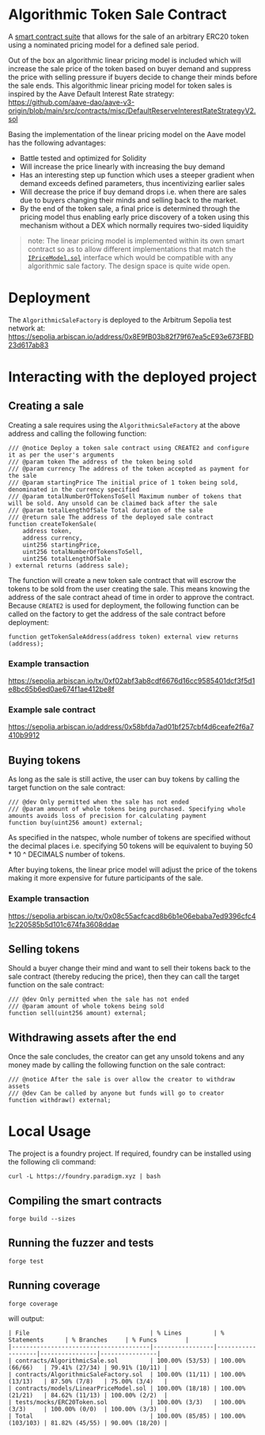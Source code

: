 # Algorithmic Token Sale Contract

A [smart contract suite](./contracts/) that allows for the sale of an arbitrary ERC20 token using a nominated pricing model for a defined sale period.

Out of the box an algorithmic linear pricing model is included which will increase the sale price of the token based on buyer demand and suppress the price with selling pressure if buyers decide to change their minds before the sale ends. This algorithmic linear pricing model for token sales is inspired by the Aave Default Interest Rate strategy: https://github.com/aave-dao/aave-v3-origin/blob/main/src/contracts/misc/DefaultReserveInterestRateStrategyV2.sol

Basing the implementation of the linear pricing model on the Aave model has the following advantages:
- Battle tested and optimized for Solidity
- Will increase the price linearly with increasing the buy demand
- Has an interesting step up function which uses a steeper gradient when demand exceeds defined parameters, thus incentivizing earlier sales
- Will decrease the price if buy demand drops i.e. when there are sales due to buyers changing their minds and selling back to the market. 
- By the end of the token sale, a final price is determined through the pricing model thus enabling early price discovery of a token using this mechanism without a DEX which normally requires two-sided liquidity

> note: The linear pricing model is implemented within its own smart contract so as to allow different implementations that match the [`IPriceModel.sol`](./contracts/interfaces/IPriceModel.sol) interface which would be compatible with any algorithmic sale factory. The design space is quite wide open.

# Deployment

The `AlgorithmicSaleFactory` is deployed to the Arbitrum Sepolia test network at:
https://sepolia.arbiscan.io/address/0x8E9fB03b82f79f67ea5cE93e673FBD23d617ab83

# Interacting with the deployed project
## Creating a sale
Creating a sale requires using the `AlgorithmicSaleFactory` at the above address and calling the following function:
```solidity
/// @notice Deploy a token sale contract using CREATE2 and configure it as per the user's arguments
/// @param token The address of the token being sold
/// @param currency The address of the token accepted as payment for the sale
/// @param startingPrice The initial price of 1 token being sold, denominated in the currency specified
/// @param totalNumberOfTokensToSell Maximum number of tokens that will be sold. Any unsold can be claimed back after the sale
/// @param totalLengthOfSale Total duration of the sale
/// @return sale The address of the deployed sale contract
function createTokenSale(
    address token,
    address currency,
    uint256 startingPrice,
    uint256 totalNumberOfTokensToSell,
    uint256 totalLengthOfSale
) external returns (address sale);
```

The function will create a new token sale contract that will escrow the tokens to be sold from the user creating the sale. This means knowing the address of the sale contract ahead of time in order to approve the contract. Because `CREATE2` is used for deployment, the following function can be called on the factory to get the address of the sale contract before deployment:
```solidity
function getTokenSaleAddress(address token) external view returns (address);
```

### Example transaction
https://sepolia.arbiscan.io/tx/0xf02abf3ab8cdf6676d16cc9585401dcf3f5d1e8bc65b6ed0ae674f1ae412be8f

### Example sale contract
https://sepolia.arbiscan.io/address/0x58bfda7ad01bf257cbf4d6ceafe2f6a7410b9912

## Buying tokens
As long as the sale is still active, the user can buy tokens by calling the target function on the sale contract:
```solidity
/// @dev Only permitted when the sale has not ended
/// @param amount of whole tokens being purchased. Specifying whole amounts avoids loss of precision for calculating payment
function buy(uint256 amount) external;
```

As specified in the natspec, whole number of tokens are specified without the decimal places i.e. specifying 50 tokens will be equivalent to buying 50 * 10 ^ DECIMALS number of tokens. 

After buying tokens, the linear price model will adjust the price of the tokens making it more expensive for future participants of the sale.

### Example transaction
https://sepolia.arbiscan.io/tx/0x08c55acfcacd8b6b1e06ebaba7ed9396cfc41c220585b5d101c674fa3608ddae

## Selling tokens
Should a buyer change their mind and want to sell their tokens back to the sale contract (thereby reducing the price), then they can call the target function on the sale contract:
```solidity
/// @dev Only permitted when the sale has not ended
/// @param amount of whole tokens being sold
function sell(uint256 amount) external;
```

## Withdrawing assets after the end
Once the sale concludes, the creator can get any unsold tokens and any money made by calling the following function on the sale contract:
```solidity
/// @notice After the sale is over allow the creator to withdraw assets
/// @dev Can be called by anyone but funds will go to creator
function withdraw() external;
```

# Local Usage

The project is a foundry project. If required, foundry can be installed using the following cli command:
```
curl -L https://foundry.paradigm.xyz | bash
```

## Compiling the smart contracts
```
forge build --sizes
```

## Running the fuzzer and tests
```
forge test
```

## Running coverage
```
forge coverage
```

will output:

```
| File                                  | % Lines         | % Statements      | % Branches     | % Funcs        |
|---------------------------------------|-----------------|-------------------|----------------|----------------|
| contracts/AlgorithmicSale.sol         | 100.00% (53/53) | 100.00% (66/66)   | 79.41% (27/34) | 90.91% (10/11) |
| contracts/AlgorithmicSaleFactory.sol  | 100.00% (11/11) | 100.00% (13/13)   | 87.50% (7/8)   | 75.00% (3/4)   |
| contracts/models/LinearPriceModel.sol | 100.00% (18/18) | 100.00% (21/21)   | 84.62% (11/13) | 100.00% (2/2)  |
| tests/mocks/ERC20Token.sol            | 100.00% (3/3)   | 100.00% (3/3)     | 100.00% (0/0)  | 100.00% (3/3)  |
| Total                                 | 100.00% (85/85) | 100.00% (103/103) | 81.82% (45/55) | 90.00% (18/20) |